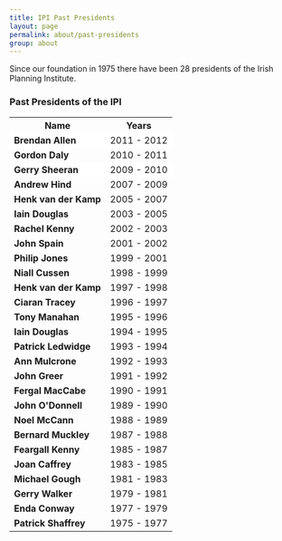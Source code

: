 ```yaml
---
title: IPI Past Presidents
layout: page
permalink: about/past-presidents
group: about
---
```


Since our foundation in 1975 there have been 28 presidents of the Irish Planning Institute.

### Past Presidents of the IPI
<table style="width:100%;">

<tbody>
<tr>
<th class="name" scope="col">Name</th><th scope="col">Years</th>
</tr>
<tr align="left" style="background-color: #ffffff;">
<td class="name"><strong><strong>Brendan Allen</strong></strong></td>
<td>2011 - 2012</td>
</tr>
<tr>
<td align="left" class="name"><strong><strong>Gordon Daly</strong></strong></td>
<td>2010 - 2011</td>
</tr>
<tr style="background-color: #ffffff;">
<td class="name"><strong><strong>Gerry Sheeran</strong></strong></td>
<td>2009 - 2010</td>
</tr>
<tr>
<td class="name"><strong><strong>Andrew Hind</strong></strong></td>
<td>2007 - 2009</td>
</tr>
<tr >
<td class="name"><strong><strong>Henk van der Kamp</strong></strong></td>
<td>2005 - 2007</td>
</tr>
<tr>
<td class="name"><strong><strong>Iain Douglas</strong></strong></td>
<td>2003 - 2005</td>
</tr>
<tr >
<td class="name"><strong><strong>Rachel Kenny</strong></strong></td>
<td>2002 - 2003</td>
</tr>
<tr>
<td class="name"><strong><strong>John Spain</strong></strong></td>
<td>2001 - 2002</td>
</tr>
<tr >
<td class="name"><strong>Philip Jones</strong></td>
<td>1999 - 2001</td>
</tr>
<tr>
<td class="name"><strong>Niall Cussen</strong></td>
<td>1998 - 1999</td>
</tr>
<tr >
<td class="name"><strong>Henk van der Kamp</strong></td>
<td>1997 - 1998</td>
</tr>
<tr>
<td class="name"><strong>Ciaran Tracey</strong></td>
<td>1996 - 1997</td>
</tr>
<tr >
<td class="name"><strong>Tony Manahan</strong></td>
<td>1995 - 1996</td>
</tr>
<tr>
<td class="name"><strong>Iain Douglas</strong></td>
<td>1994 - 1995</td>
</tr>
<tr >
<td class="name"><strong>Patrick Ledwidge</strong></td>
<td>1993 - 1994</td>
</tr>
<tr>
<td class="name"><strong>Ann Mulcrone</strong></td>
<td>1992 - 1993</td>
</tr>
<tr >
<td class="name"><strong>John Greer</strong></td>
<td>1991 - 1992</td>
</tr>
<tr>
<td class="name"><strong>Fergal MacCabe</strong></td>
<td>1990 - 1991</td>
</tr>
<tr >
<td class="name"><strong>John O'Donnell</strong></td>
<td>1989 - 1990</td>
</tr>
<tr>
<td class="name"><strong>Noel McCann</strong></td>
<td>1988 - 1989</td>
</tr>
<tr >
<td class="name"><strong>Bernard Muckley</strong></td>
<td>1987 - 1988</td>
</tr>
<tr>
<td class="name"><strong>Feargall Kenny</strong></td>
<td>1985 - 1987</td>
</tr>
<tr >
<td class="name"><strong>Joan Caffrey</strong></td>
<td>1983 - 1985</td>
</tr>
<tr>
<td class="name"><strong>Michael Gough</strong></td>
<td>1981 - 1983</td>
</tr>
<tr >
<td class="name"><strong>Gerry Walker</strong></td>
<td>1979 - 1981</td>
</tr>
<tr>
<td class="name"><strong>Enda Conway</strong></td>
<td>1977 - 1979</td>
</tr>
<tr >
<td class="name"><strong>Patrick Shaffrey</strong></td>
<td>1975 - 1977</td>
</tr>
</tbody>
</table>